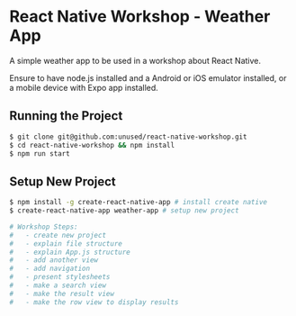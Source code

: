 
# React Native Workshop - Weather App

A simple weather app to be used in a workshop about React Native.

Ensure to have node.js installed and a Android or iOS emulator installed, or
a mobile device with Expo app installed.

## Running the Project

```sh
$ git clone git@github.com:unused/react-native-workshop.git
$ cd react-native-workshop && npm install
$ npm run start
```

## Setup New Project

```sh
$ npm install -g create-react-native-app # install create native
$ create-react-native-app weather-app # setup new project

# Workshop Steps:
#   - create new project
#   - explain file structure
#   - explain App.js structure
#   - add another view
#   - add navigation
#   - present stylesheets
#   - make a search view
#   - make the result view
#   - make the row view to display results
```
